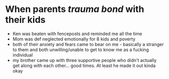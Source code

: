 
# When parents *trauma bond* with their kids

* Ken was beaten with fenceposts and reminded me all the time
* Mom was def neglected emotionally for 8 kids and poverty
* both of their anxiety and fears came to bear on me - basically a stranger to them and both unwilling/unable to get to know me as a fucking individual
* my brother came up with three supportive people who didn't actually get along with each other... good times. At least he made it out kinda okay

